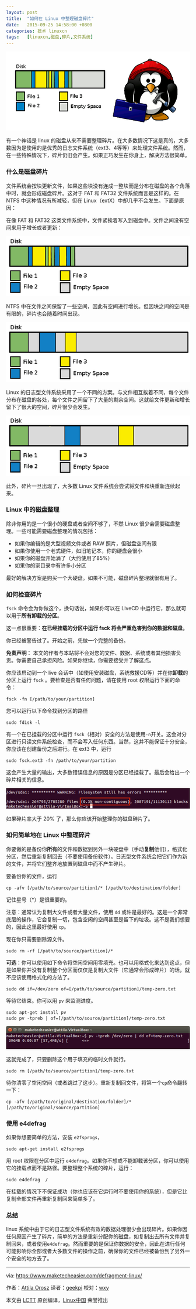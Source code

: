 ```yaml
---
layout: post
title:	"如何在 Linux 中整理磁盘碎片"
date:	2015-09-25 14:58:00 +0800 
categories:	技术 linuxcn 
tags:	[linuxcn,磁盘,碎片,文件系统]
---
```



![](/Asserts/Images/album/201509/25/145809m1uggfe4fgc9pfn1.png)


有一个神话是 linux 的磁盘从来不需要整理碎片。在大多数情况下这是真的，大多数因为是使用的是优秀的日志文件系统（ext3、4等等）来处理文件系统。然而，在一些特殊情况下，碎片仍旧会产生。如果正巧发生在你身上，解决方法很简单。


### 什么是磁盘碎片


文件系统会按块更新文件，如果这些块没有连成一整块而是分布在磁盘的各个角落中时，就会形成磁盘碎片。这对于 FAT 和 FAT32 文件系统而言是这样的。在 NTFS 中这种情况有所减轻，但在 Linux（extX）中却几乎不会发生。下面是原因：


在像 FAT 和 FAT32 这类文件系统中，文件紧挨着写入到磁盘中。文件之间没有空间来用于增长或者更新：


![](/Asserts/Images/album/201509/25/145811goj42eg6tgz6w46t.png)


NTFS 中在文件之间保留了一些空间，因此有空间进行增长。但因块之间的空间是有限的，碎片也会随着时间出现。


![](/Asserts/Images/album/201509/25/145811b2r414rl1re3her3.png)


Linux 的日志型文件系统采用了一个不同的方案。与文件相互挨着不同，每个文件分布在磁盘的各处，每个文件之间留下了大量的剩余空间。这就给文件更新和增长留下了很大的空间，碎片很少会发生。


![](/Asserts/Images/album/201509/25/145811vzypvlskkrzp9prk.png)


此外，碎片一旦出现了，大多数 Linux 文件系统会尝试将文件和块重新连续起来。


### Linux 中的磁盘整理


除非你用的是一个很小的硬盘或者空间不够了，不然 Linux 很少会需要磁盘整理。一些可能需要磁盘整理的情况包括：


* 如果你编辑的是大型视频文件或者 RAW 照片，但磁盘空间有限
* 如果你使用一个老式硬件，如旧笔记本，你的硬盘会很小
* 如果你的磁盘开始满了（大约使用了85%）
* 如果你的家目录中有许多小分区


最好的解决方案是购买一个大硬盘。如果不可能，磁盘碎片整理就很有用了。


### 如何检查碎片


`fsck` 命令会为你做这个，换句话说，如果你可以在 LiveCD 中运行它，那么就可以用于**所有卸载的分区**。


这一点很重要：**在已经挂载的分区中运行 fsck 将会严重危害到你的数据和磁盘**。


你已经被警告过了。开始之前，先做一个完整的备份。


**免责声明**： 本文的作者与本站将不会对您的文件、数据、系统或者其他损害负责。你需要自己承担风险。如果你继续，你需要接受并了解这点。


你应该启动到一个 live 会话中（如使用安装磁盘，系统救援CD等）并在你**卸载**的分区上运行 `fsck` 。要检查是否有任何问题，请在使用 root 权限运行下面的命令：



```
fsck -fn [/path/to/your/partition]

```

您可以运行以下命令找到分区的路径



```
sudo fdisk -l

```

有一个在已挂载的分区中运行 `fsck`（相对）安全的方法是使用`-n`开关。这会对分区进行只读文件系统检查，而不会写入任何东西。当然，这并不能保证十分安全，你应该在创建备份之后进行。在 ext3 中，运行



```
sudo fsck.ext3 -fn /path/to/your/partition

```

这会产生大量的输出，大多数错误信息的原因是分区已经挂载了。最后会给出一个碎片相关的信息。


![](/Asserts/Images/album/201509/25/145812n3avsqzeowbu33mc.png)


如果碎片率大于 20% 了，那么你应该开始整理你的磁盘碎片了。


### 如何简单地在 Linux 中整理碎片


你要做的是备份你**所有**的文件和数据到另外一块硬盘中（手动**复制**他们），格式化分区，然后重新复制回去（不要使用备份软件）。日志型文件系统会把它们作为新的文件，并将它们整齐地放置到磁盘中而不产生碎片。


要备份你的文件，运行



```
cp -afv [/path/to/source/partition]/* [/path/to/destination/folder]

```

记住星号（\*）是很重要的。


注意：通常认为复制大文件或者大量文件，使用 `dd` 或许是最好的。这是一个非常底层的操作，它会复制一切，包含空闲的空间甚至是留下的垃圾。这不是我们想要的，因此这里最好使用 `cp`。


现在你只需要删除源文件。



```
sudo rm -rf [/path/to/source/partition]/*

```

**可选**：你可以使用如下命令将空闲空间用零填充。也可以用格式化来达到这点，但是如果你并没有复制整个分区而仅仅是复制大文件（它通常会形成碎片）的话，就不应该使用格式化的方法了。



```
sudo dd if=/dev/zero of=[/path/to/source/partition]/temp-zero.txt

```

等待它结束。你可以用 `pv` 来监测进度。



```
sudo apt-get install pv
sudo pv -tpreb | of=[/path/to/source/partition]/temp-zero.txt

```

![](/Asserts/Images/album/201509/25/145812o282mv9z84vuqzd6.png)


这就完成了，只要删除这个用于填充的临时文件就行。



```
sudo rm [/path/to/source/partition]/temp-zero.txt

```

待你清零了空闲空间（或者跳过了这步）。重新复制回文件，将第一个`cp`命令翻转一下：



```
cp -afv [/path/to/original/destination/folder]/* [/path/to/original/source/partition]

```

### 使用 e4defrag


如果你想要简单的方法，安装 `e2fsprogs`，



```
sudo apt-get install e2fsprogs

```

用 root 权限在分区中运行 `e4defrag`。如果你不想或不能卸载该分区，你可以使用它的挂载点而不是路径。要整理整个系统的碎片，运行：



```
sudo e4defrag  /

```

在挂载的情况下不保证成功（你也应该在它运行时不要使用你的系统），但是它比复制全部文件再重新复制回来简单多了。


### 总结


linux 系统中由于它的日志型文件系统有效的数据处理很少会出现碎片。如果你因任何原因产生了碎片，简单的方法是重新分配你的磁盘，如复制出去所有文件并复制回来，或者使用`e4defrag`。然而重要的是保证你数据的安全，因此在进行任何可能影响你全部或者大多数文件的操作之前，确保你的文件已经被备份到了另外一个安全的地方去了。




---


via: <https://www.maketecheasier.com/defragment-linux/>


作者：[Attila Orosz](https://www.maketecheasier.com/author/attilaorosz/) 译者：[geekpi](https://github.com/geekpi) 校对：[wxy](https://github.com/wxy)


本文由 [LCTT](https://github.com/LCTT/TranslateProject) 原创编译，[Linux中国](https://linux.cn/) 荣誉推出
